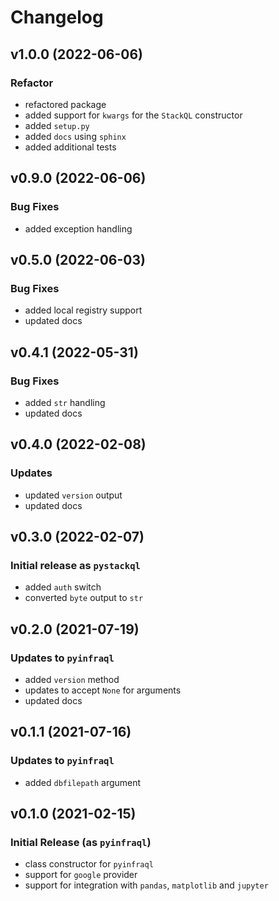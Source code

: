 # Changelog

## v1.0.0 (2022-06-06)

### Refactor

 * refactored package
 * added support for `kwargs` for the `StackQL` constructor
 * added `setup.py`
 * added `docs` using `sphinx`
 * added additional tests

## v0.9.0 (2022-06-06)

### Bug Fixes

 * added exception handling

## v0.5.0 (2022-06-03)

### Bug Fixes

 * added local registry support
 * updated docs

## v0.4.1 (2022-05-31)

### Bug Fixes

 * added `str` handling
 * updated docs

## v0.4.0 (2022-02-08)

### Updates

 * updated `version` output
 * updated docs

## v0.3.0 (2022-02-07)

### Initial release as `pystackql`

 * added `auth` switch
 * converted `byte` output to `str`

## v0.2.0 (2021-07-19)

### Updates to `pyinfraql`

 * added `version` method
 * updates to accept `None` for arguments
 * updated docs

## v0.1.1 (2021-07-16)

### Updates to `pyinfraql`

 * added `dbfilepath` argument

## v0.1.0 (2021-02-15)

### Initial Release (as `pyinfraql`)

 * class constructor for `pyinfraql`
 * support for `google` provider
 * support for integration with `pandas`, `matplotlib` and `jupyter`